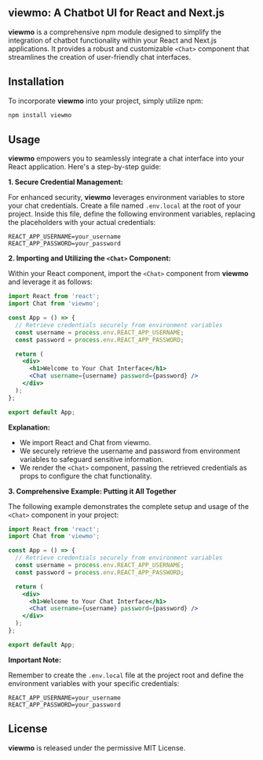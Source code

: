 ## viewmo: A Chatbot UI for React and Next.js

**viewmo** is a comprehensive npm module designed to simplify the integration of chatbot functionality within your React and Next.js applications. It provides a robust and customizable `<Chat>` component that streamlines the creation of user-friendly chat interfaces.

## Installation

To incorporate **viewmo** into your project, simply utilize npm:

```bash
npm install viewmo
```

## Usage

**viewmo** empowers you to seamlessly integrate a chat interface into your React application. Here's a step-by-step guide:

**1. Secure Credential Management:**

For enhanced security, **viewmo** leverages environment variables to store your chat credentials. Create a file named `.env.local` at the root of your project. Inside this file, define the following environment variables, replacing the placeholders with your actual credentials:

```
REACT_APP_USERNAME=your_username
REACT_APP_PASSWORD=your_password
```

**2. Importing and Utilizing the `<Chat>` Component:**

Within your React component, import the `<Chat>` component from **viewmo** and leverage it as follows:

```jsx
import React from 'react';
import Chat from 'viewmo';

const App = () => {
  // Retrieve credentials securely from environment variables
  const username = process.env.REACT_APP_USERNAME;
  const password = process.env.REACT_APP_PASSWORD;

  return (
    <div>
      <h1>Welcome to Your Chat Interface</h1>
      <Chat username={username} password={password} />
    </div>
  );
};

export default App;
```

**Explanation:**

* We import React and Chat from viewmo.
* We securely retrieve the username and password from environment variables to safeguard sensitive information.
* We render the `<Chat>` component, passing the retrieved credentials as props to configure the chat functionality.

**3. Comprehensive Example: Putting it All Together**

The following example demonstrates the complete setup and usage of the `<Chat>` component in your project:

```jsx
import React from 'react';
import Chat from 'viewmo';

const App = () => {
  // Retrieve credentials securely from environment variables
  const username = process.env.REACT_APP_USERNAME;
  const password = process.env.REACT_APP_PASSWORD;

  return (
    <div>
      <h1>Welcome to Your Chat Interface</h1>
      <Chat username={username} password={password} />
    </div>
  );
};

export default App;
```

**Important Note:**

Remember to create the `.env.local` file at the project root and define the environment variables with your specific credentials:

```
REACT_APP_USERNAME=your_username
REACT_APP_PASSWORD=your_password
```

## License

**viewmo** is released under the permissive MIT License.
